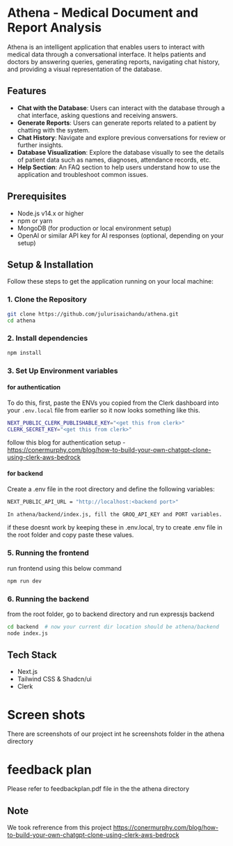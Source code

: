 # Athena - Medical Document and Report Analysis

Athena is an intelligent application that enables users to interact with medical data through a conversational interface. It helps patients and doctors by answering queries, generating reports, navigating chat history, and providing a visual representation of the database.

## Features
- **Chat with the Database**: Users can interact with the database through a chat interface, asking questions and receiving answers.
- **Generate Reports**: Users can generate reports related to a patient by chatting with the system.
- **Chat History**: Navigate and explore previous conversations for review or further insights.
- **Database Visualization**: Explore the database visually to see the details of patient data such as names, diagnoses, attendance records, etc.
- **Help Section**: An FAQ section to help users understand how to use the application and troubleshoot common issues.

## Prerequisites
- Node.js v14.x or higher
- npm or yarn
- MongoDB (for production or local environment setup)
- OpenAI or similar API key for AI responses (optional, depending on your setup)

## Setup & Installation
Follow these steps to get the application running on your local machine:

### 1. Clone the Repository
```bash
git clone https://github.com/julurisaichandu/athena.git
cd athena
```
### 2. Install dependencies
```bash
npm install
```

### 3. Set Up Environment variables
#### for authentication
To do this, first, paste the ENVs you copied from the Clerk dashboard into your `.env.local` file from earlier so it now looks something like this.
```bash
NEXT_PUBLIC_CLERK_PUBLISHABLE_KEY="<get this from clerk>"
CLERK_SECRET_KEY="<get this from clerk>"
```
follow this blog for authentication setup - https://conermurphy.com/blog/how-to-build-your-own-chatgpt-clone-using-clerk-aws-bedrock

#### for backend
Create a .env file in the root directory and define the following variables:

```bash
NEXT_PUBLIC_API_URL = "http://localhost:<backend port>"

In athena/backend/index.js, fill the GROQ_API_KEY and PORT variables.
```
if these doesnt work by keeping these in .env.local, try to create .env file in the root folder and copy paste these values.

### 5. Running the frontend
run frontend using this below command

```bash
npm run dev
```
### 6. Running the backend
from the root folder, go to backend directory and run expressjs backend
```bash
cd backend  # now your current dir location should be athena/backend
node index.js
```

## Tech Stack

- Next.js
- Tailwind CSS & Shadcn/ui
- Clerk

# Screen shots
There are screenshots of our project int he screenshots folder in the athena directory

# feedback plan
Please refer to feedbackplan.pdf file in the the athena directory

## Note
We took refrerence from this project
https://conermurphy.com/blog/how-to-build-your-own-chatgpt-clone-using-clerk-aws-bedrock